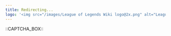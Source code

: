 ```yaml
---
title: Redirecting...
logo: '<img src="/images/League of Legends Wiki logo@2x.png" alt="League of Legends Wiki" width="100px">'
---
```


::CAPTCHA_BOX::
